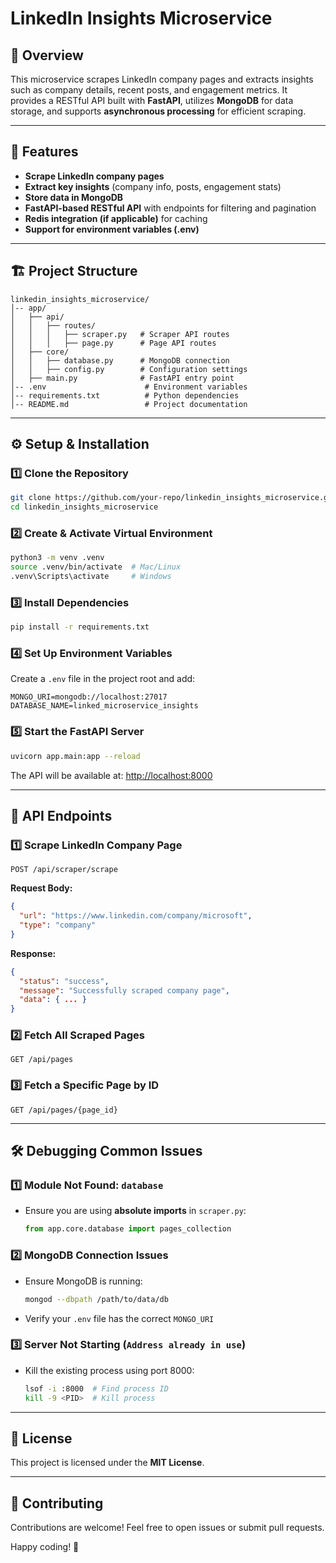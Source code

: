 # LinkedIn Insights Microservice

## 📌 Overview
This microservice scrapes LinkedIn company pages and extracts insights such as company details, recent posts, and engagement metrics. It provides a RESTful API built with **FastAPI**, utilizes **MongoDB** for data storage, and supports **asynchronous processing** for efficient scraping.

---

## 🚀 Features
- **Scrape LinkedIn company pages**
- **Extract key insights** (company info, posts, engagement stats)
- **Store data in MongoDB**
- **FastAPI-based RESTful API** with endpoints for filtering and pagination
- **Redis integration (if applicable)** for caching
- **Support for environment variables (.env)**

---

## 🏗 Project Structure
```
linkedin_insights_microservice/
│-- app/
│   ├── api/
│   │   ├── routes/
│   │   │   ├── scraper.py   # Scraper API routes
│   │   │   ├── page.py      # Page API routes
│   ├── core/
│   │   ├── database.py      # MongoDB connection
│   │   ├── config.py        # Configuration settings
│   ├── main.py              # FastAPI entry point
│-- .env                      # Environment variables
│-- requirements.txt          # Python dependencies
│-- README.md                 # Project documentation
```

---

## ⚙️ Setup & Installation
### **1️⃣ Clone the Repository**
```bash
git clone https://github.com/your-repo/linkedin_insights_microservice.git
cd linkedin_insights_microservice
```

### **2️⃣ Create & Activate Virtual Environment**
```bash
python3 -m venv .venv
source .venv/bin/activate  # Mac/Linux
.venv\Scripts\activate     # Windows
```

### **3️⃣ Install Dependencies**
```bash
pip install -r requirements.txt
```

### **4️⃣ Set Up Environment Variables**
Create a `.env` file in the project root and add:
```
MONGO_URI=mongodb://localhost:27017
DATABASE_NAME=linked_microservice_insights
```

### **5️⃣ Start the FastAPI Server**
```bash
uvicorn app.main:app --reload
```

The API will be available at: [http://localhost:8000](http://localhost:8000)

---

## 📡 API Endpoints
### **1️⃣ Scrape LinkedIn Company Page**
```http
POST /api/scraper/scrape
```
**Request Body:**
```json
{
  "url": "https://www.linkedin.com/company/microsoft",
  "type": "company"
}
```
**Response:**
```json
{
  "status": "success",
  "message": "Successfully scraped company page",
  "data": { ... }
}
```

### **2️⃣ Fetch All Scraped Pages**
```http
GET /api/pages
```

### **3️⃣ Fetch a Specific Page by ID**
```http
GET /api/pages/{page_id}
```

---

## 🛠 Debugging Common Issues
### **1️⃣ Module Not Found: `database`**
- Ensure you are using **absolute imports** in `scraper.py`:
  ```python
  from app.core.database import pages_collection
  ```

### **2️⃣ MongoDB Connection Issues**
- Ensure MongoDB is running:
  ```bash
  mongod --dbpath /path/to/data/db
  ```
- Verify your `.env` file has the correct `MONGO_URI`

### **3️⃣ Server Not Starting (`Address already in use`)**
- Kill the existing process using port 8000:
  ```bash
  lsof -i :8000  # Find process ID
  kill -9 <PID>  # Kill process
  ```

---

## 📜 License
This project is licensed under the **MIT License**.

---

## 🤝 Contributing
Contributions are welcome! Feel free to open issues or submit pull requests.

Happy coding! 🚀
